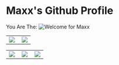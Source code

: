 # Maxx's Github Profile
You Are The: 
![Welcome for Maxx](https://profile-counter.glitch.me/Your7Maxx/count.svg)

<table>
    <tr>
        <td >
            <center><img src="https://github-readme-stats.vercel.app/api?username=Your7Maxx&show_icons=true&hide_border=true&theme=chartreuse-dark" ></center>
        </td>
        <td >
            <center><img src="https://github-profile-summary-cards.vercel.app/api/cards/profile-details?username=Your7Maxx&theme=github_dark&show_icons=true" align="right" /></center>
        </td>
    </tr>
</table>

<table>
    <tr>
        <td >
            <center><img src="http://github-profile-summary-cards.vercel.app/api/cards/repos-per-language?username=Your7Maxx&theme=vue" ></center>
        </td>
        <td >
            <center><img src="http://github-profile-summary-cards.vercel.app/api/cards/productive-time?username=Your7Maxx&theme=github&utcOffset=8" align="right" /></center>
        </td>
        <td >
            <center><img src="http://github-profile-summary-cards.vercel.app/api/cards/most-commit-language?username=Your7Maxx&theme=vue" align="right" /></center>
        </td>
    </tr>
</table>
